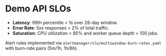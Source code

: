 # Demo API SLOs

- **Latency**: 99th percentile < 1s over 28-day window.
- **Error Rate**: 5xx responses < 2% of total traffic.
- **Saturation**: CPU utilization < 85% and worker queue depth < 100 jobs.

Alert rules implemented via `alertmanager/slo/multiwindow-burn-rates.yaml` with burn-rate pairs (5m/1h, 1h/6h).
